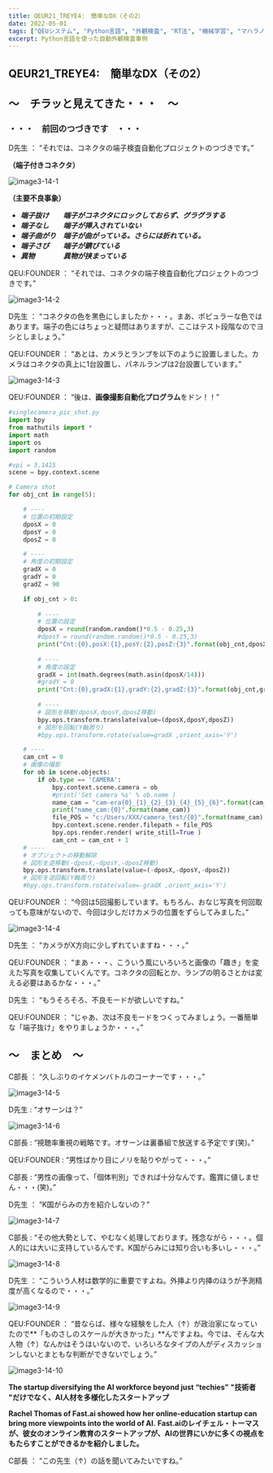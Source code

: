 ```yaml
---
title: QEUR21_TREYE4:　簡単なDX（その2）
date: 2022-05-01
tags: ["QEUシステム", "Python言語", "外観検査", "RT法", "機械学習", "マハラノビス距離", "DX", "Blender"]
excerpt: Python言語を使った自動外観検査事例
---
```


## QEUR21_TREYE4:　簡単なDX（その2）

## ～　チラッと見えてきた・・・　～

### ・・・　前回のつづきです　・・・

D先生 ： “それでは、コネクタの端子検査自動化プロジェクトのつづきです。”

**（端子付きコネクタ）**

![image3-14-1](/2022-05-01-QEUR22_TREYE4/image3-14-1.jpg)

**（主要不良事象）**

- ***端子抜け　　端子がコネクタにロックしておらず、グラグラする***
- ***端子なし　　端子が挿入されていない***
- ***端子曲がり　端子が曲がっている。さらには折れている。***
- ***端子さび　　端子が錆びている***
- ***異物　　　　異物が挟まっている***

QEU:FOUNDER ： “それでは、コネクタの端子検査自動化プロジェクトのつづきです。”

![image3-14-2](/2022-05-01-QEUR22_TREYE4/image3-14-2.jpg)

D先生 ： “コネクタの色を黒色にしましたか・・・。まあ、ポピュラーな色ではあります。端子の色にはちょっと疑問はありますが、ここはテスト段階なのでヨシとしましょう。”

QEU:FOUNDER ： “あとは、カメラとランプを以下のように設置しました。カメラはコネクタの真上に1台設置し、パネルランプは2台設置しています。”

![image3-14-3](/2022-05-01-QEUR22_TREYE4/image3-14-3.jpg)

QEU:FOUNDER ： “後は、**画像撮影自動化プログラム**をドン！！”

```python
#singlecamera_pic_shot.py 
import bpy
from mathutils import *
import math
import os
import random

#vpi = 3.1415
scene = bpy.context.scene

# Camera shot
for obj_cnt in range(5):

    # ----
    # 位置の初期設定
    dposX = 0
    dposY = 0
    dposZ = 0

    # ----
    # 角度の初期設定
    gradX = 0
    gradY = 0
    gradZ = 90

    if obj_cnt > 0:
    
        # ----
        # 位置の設定
        dposX = round(random.random()*0.5 - 0.25,3)
        #dposY = round(random.random()*0.5 - 0.25,3)
        print("Cnt:{0},posX:{1},posY:{2},posZ:{3}".format(obj_cnt,dposX,dposY,dposZ))
    
        # ----
        # 角度の設定
        gradX = int(math.degrees(math.asin(dposX/14)))
        #gradY = 0
        print("Cnt:{0},gradX:{1},gradY:{2},gradZ:{3}".format(obj_cnt,gradX,gradY,gradZ))
    
        # ----
        # 図形を移動(dposX,dposY,dposZ移動)
        bpy.ops.transform.translate(value=(dposX,dposY,dposZ))
        # 図形を回転(Y軸周り)
        #bpy.ops.transform.rotate(value=gradX ,orient_axis='Y')

    # ----
    cam_cnt = 0
    # 画像の撮影
    for ob in scene.objects:
        if ob.type == 'CAMERA':
            bpy.context.scene.camera = ob
            #print('Set camera %s' % ob.name )
            name_cam = "cam-era{0}_{1}_{2}_{3}_{4}_{5}_{6}".format(cam_cnt,gradX,gradY,gradZ,dposX,dposY,dposZ)
            print("name_cam:{0}".format(name_cam))
            file_POS = "c:/Users/XXX/camera_test/{0}".format(name_cam)
            bpy.context.scene.render.filepath = file_POS
            bpy.ops.render.render( write_still=True )
            cam_cnt = cam_cnt + 1
    # ----
    # オブジェクトの移動解除
    # 図形を逆移動(-dposX,-dposY,-dposZ移動)
    bpy.ops.transform.translate(value=(-dposX,-dposY,-dposZ))
    # 図形を逆回転(Y軸周り)
    #bpy.ops.transform.rotate(value=-gradX ,orient_axis='Y')

```

QEU:FOUNDER ： “今回は5回撮影しています。もちろん、おなじ写真を何回取っても意味がないので、今回は少しだけカメラの位置をずらしてみました。”

![image3-14-4](/2022-05-01-QEUR22_TREYE4/image3-14-4.jpg)

D先生 ： “カメラがX方向に少しずれていますね・・・。”

QEU:FOUNDER ： “まあ・・・、こういう風にいろいろと画像の「趣き」を変えた写真を収集していくんです。コネクタの回転とか、ランプの明るさとかは変える必要はあるかな・・・。”

D先生 ： “もうそろそろ、不良モードが欲しいですね。”

QEU:FOUNDER ： “じゃあ、次は不良モードをつくってみましょう。一番簡単な「端子抜け」をやりましょうか・・・。”

## ～　まとめ　～

C部長 ： “久しぶりのイケメンバトルのコーナーです・・・。”

![image3-14-5](/2022-05-01-QEUR22_TREYE4/image3-14-5.jpg)

D先生 : “オサーンは？”

![image3-14-6](/2022-05-01-QEUR22_TREYE4/image3-14-6.jpg)

C部長 : “視聴率重視の戦略です。オサーンは裏番組で放送する予定です(笑)。”

QEU:FOUNDER : “男性ばかり目にノリを貼りやがって・・・。”

C部長 : “男性の画像って、「個体判別」できれば十分なんです。鑑賞に値しません・・・(笑)。”

D先生 ： “K国がらみの方を紹介しないの？”

![image3-14-7](/2022-05-01-QEUR22_TREYE4/image3-14-7.jpg)

C部長 : “その他大勢として、やむなく処理しております。残念ながら・・・。個人的には大いに支持しているんです。K国がらみには知り合いも多いし・・・。”

![image3-14-8](/2022-05-01-QEUR22_TREYE4/image3-14-8.jpg)

D先生 ： “こういう人材は数学的に重要ですよね。外挿より内挿のほうが予測精度が高くなるので・・・。”

![image3-14-9](/2022-05-01-QEUR22_TREYE4/image3-14-9.jpg)

QEU:FOUNDER ： “昔ならば、様々な経験をした人（↑）が政治家になっていたので**「ものさしのスケールが大きかった」**んですよね。今では、そんな大人物（↑）なんかはそうはいないので、いろいろなタイプの人がディスカッションしないとまともな判断ができないでしょう。”

![image3-14-10](/2022-05-01-QEUR22_TREYE4/image3-14-10.jpg)

**The startup diversifying the AI workforce beyond just “techies”**
**"技術者 "だけでなく、AI人材を多様化したスタートアップ**

**Rachel Thomas of Fast.ai showed how her online-education startup can bring more viewpoints into the world of AI.**
**Fast.aiのレイチェル・トーマスが、彼女のオンライン教育のスタートアップが、AIの世界にいかに多くの視点をもたらすことができるかを紹介しました。**

C部長 ： “この先生（↑）の話を聞いてみたいですね。”
